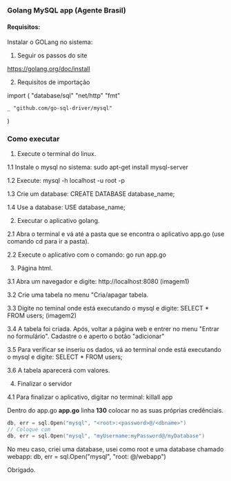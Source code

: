 ### Golang MySQL app (Agente Brasil)

#### Requisitos:

Instalar o GOLang no sistema:

1. Seguir os passos do site

https://golang.org/doc/install 

2. Requisitos de importação

import (
	"database/sql"
	"net/http"
	"fmt"

	_ "github.com/go-sql-driver/mysql"
)


### Como executar 

1. Execute o terminal do linux.

1.1 Instale o mysql no sistema: sudo apt-get install mysql-server

1.2 Execute: mysql -h localhost -u root -p

1.3 Crie um database: CREATE DATABASE database_name;

1.4 Use a database: USE database_name;



2. Executar o aplicativo golang.

2.1 Abra o terminal e vá até a pasta que se encontra o aplicativo app.go (use comando cd para ir a pasta).

2.2 Execute o aplicativo com o comando: go run app.go


3. Página html.

3.1 Abra um navegador e digite: http://localhost:8080
(imagem1)

3.2 Crie uma tabela no menu "Cria/apagar tabela.

3.3 Digite no teminal onde está executando o mysql e digite: SELECT * FROM users;
(imagem2)

3.4 A tabela foi criada. Após, voltar a página web e entrer no menu "Entrar no formulário". Cadastre o e aperto o botão "adicionar"

3.5 Para verificar se inseriu os dados, vá ao terminal onde está executando o mysql e digite: SELECT * FROM users;

3.6 A tabela aparecerá com valores.

4. Finalizar o servidor

4.1 Para finalizar o aplicativo, digitar no terminal: killall app



Dentro do app.go **app.go** linha **130** colocar no <exemplo> as suas próprias credênciais.

```go
db, err = sql.Open("mysql", "<root>:<password>@/<dbname>")
// Coloque com 
db, err = sql.Open("mysql", "myUsername:myPassword@/myDatabase")
```
No meu caso, criei uma database, usei como root e uma database chamado webapp: 	db, err = sql.Open("mysql", "root: @/webapp")


Obrigado.
